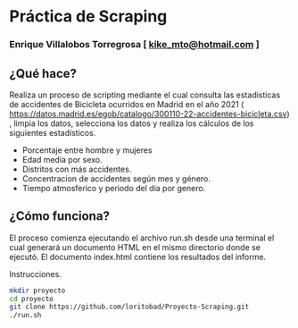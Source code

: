 # Práctica de Scraping 
### Enrique Villalobos Torregrosa [ kike_mto@hotmail.com ]
## ¿Qué hace?
Realiza un proceso de scripting mediante el cual  consulta las estadisticas de accidentes de Bicicleta ocurridos en Madrid en el año 2021 ( https://datos.madrid.es/egob/catalogo/300110-22-accidentes-bicicleta.csv) , limpia los datos, selecciona los datos y realiza los cálculos de los siguientes estadísticos.
- Porcentaje entre hombre y mujeres
- Edad media por sexo.
- Distritos con más accidentes.
- Concentracion de accidentes según mes y género.
- Tiempo atmosferico y periodo del día por genero.

## ¿Cómo funciona?
El proceso comienza ejecutando el archivo run.sh desde una terminal el cual generará un documento HTML en el mismo directorio donde se ejecutó. El documento index.html contiene los resultados del informe.

Instrucciones.

```sh
mkdir proyecto
cd proyecto
git clone https://github.com/loritobad/Proyecto-Scraping.git
./run.sh
```




